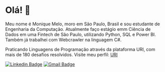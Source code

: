 # Olá! 👋

Meu nome é Monique Melo, moro em São Paulo, Brasil e sou estudante de Engenharia da Computação.
Atualmente faço estágio emm Ciência de Dados em uma Fintech de São Paulo, utilizando Python, SQL e Power BI. Também já trabalhei com Webcrawler na linguagem C#.

Praticando Linguagens de Programação através da plataforma URI, com mais de 180 desafios resolvidos. Visite meu perfil: [URI](https://www.urionlinejudge.com.br/judge/pt/users/statistics/503886)


[![Linkedin Badge](https://img.shields.io/badge/-Monique%20Melo-6633cc?style=flat-square&logo=Linkedin&logoColor=white&link=https://www.linkedin.com/in/monique-melo-72a51a182/)](https://www.linkedin.com/in/monique-melo-72a51a182/) 
[![Gmail Badge](https://img.shields.io/badge/-jmoniquemelo-6633cc?style=flat-square&logo=Gmail&logoColor=white&link=mailto:jmoniquemelo@gmail.com)](mailto:jmoniquemelo@gmail.com)


